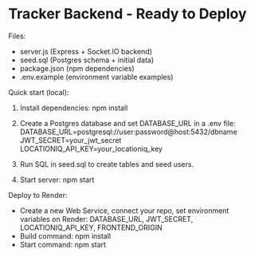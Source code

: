 Tracker Backend - Ready to Deploy
===============================

Files:
- server.js         (Express + Socket.IO backend)
- seed.sql          (Postgres schema + initial data)
- package.json      (npm dependencies)
- .env.example      (environment variable examples)

Quick start (local):
1. Install dependencies:
   npm install

2. Create a Postgres database and set DATABASE_URL in a .env file:
   DATABASE_URL=postgresql://user:password@host:5432/dbname
   JWT_SECRET=your_jwt_secret
   LOCATIONIQ_API_KEY=your_locationiq_key

3. Run SQL in seed.sql to create tables and seed users.

4. Start server:
   npm start

Deploy to Render:
- Create a new Web Service, connect your repo, set environment variables on Render:
  DATABASE_URL, JWT_SECRET, LOCATIONIQ_API_KEY, FRONTEND_ORIGIN
- Build command: npm install
- Start command: npm start
